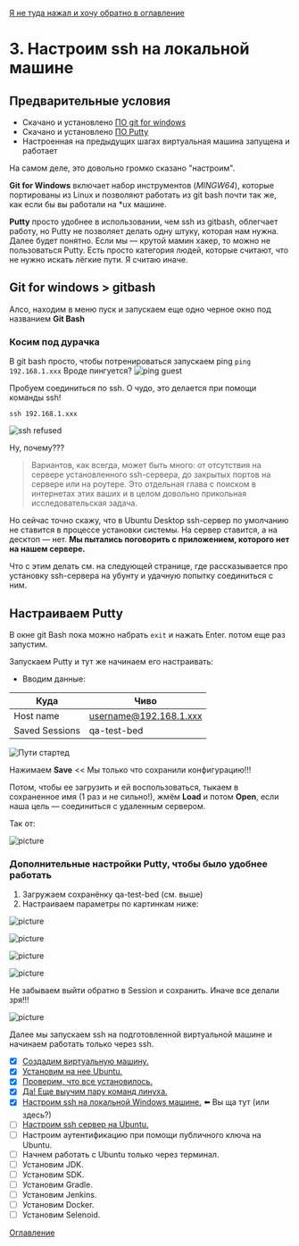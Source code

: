 [Я не туда нажал и хочу обратно в оглавление](./000%20toc.md)

# 3. Настроим ssh на локальной машине

## Предварительные условия

- Скачано и установлено [ПО git for windows](https://gitforwindows.org/) 
- Скачано и установлено [ПО Putty](https://putty.org/) 
- Настроенная на предыдущих шагах виртуальная машина запущена и работает

На самом деле, это довольно громко сказано "настроим".

**Git for Windows** включает набор инструментов (*MINGW64*), которые портированы из Linux и позволяют работать из git bash почти так же, как если бы вы работали на *ux машине.

**Putty** просто удобнее в использовании, чем ssh из gitbash, облегчает работу, но Putty не позволяет делать одну штуку, которая нам нужна. Далее будет понятно.
Если мы — крутой мамин хакер, то можно не пользоваться Putty. Есть просто категория людей, которые считают, что не нужно искать лёгкие пути. Я считаю иначе.

## Git for windows > gitbash

Алсо, находим в меню пуск и запускаем еще одно черное окно под названием **Git Bash**

### Косим под дурачка

В git bash просто, чтобы потренироваться запускаем ping
```ping 192.168.1.xxx```
Вроде пингуется?
![ping guest](./img/007%20LocalSshPingFromGitBash.png)

Пробуем соединиться по ssh. О чудо, это делается при помощи команды ssh!

```ssh 192.168.1.xxx ```

![ssh refused](./img/007%20sshCOnnectionRefused.png)

Ну, почему???

> Вариантов, как всегда, может быть много: от отсутствия на сервере установленного ssh-сервера, до закрытых портов на сервере или на роутере. Это отдельная глава с поиском в интернетах этих ваших и в целом довольно прикольная исследовательская задача.

Но сейчас точно скажу, что в Ubuntu Desktop ssh-сервер по умолчанию не ставится в процессе установки системы. На сервер ставится, а на десктоп — нет. **Мы пытались поговорить с приложением, которого нет на нашем сервере.**

Что с этим делать см. на следующей странице, где рассказывается про установку ssh-сервера на убунту и удачную попытку соединиться с ним.

## Настраиваем Putty
В окне git Bash пока можно набрать ``` exit ``` и нажать Enter. потом еще раз запустим.

Запускаем Putty и тут же начинаем его настраивать:
- Вводим данные:

Куда | Чиво
-----|----
 Host name| username@192.168.1.xxx
 Saved Sessions | qa-test-bed

![Пути стартед](./img/007%20PuttyStart.png)

Нажимаем **Save** << Мы только что сохранили конфигурацию!!!

Потом, чтобы ее загрузить и ей воспользоваться, тыкаем в сохраненное имя (1 раз и не сильно!), жмём **Load** и потом **Open**, если наша цель — соединиться с удаленным сервером.

Так от:

![picture](./img/007%20PuttySavedSessions.png)

### Дополнительные настройки Putty, чтобы было удобнее работать 

1. Загружаем сохранёнку qa-test-bed (см. выше)
2. Настраиваем параметры по картинкам ниже:

![picture](./img/007%20PuttyLogging.png)

![picture](./img/007%20PuttyWindow.png)

![picture](./img/007%20PuttyBehaviour.png)

![picture](./img/007%20PuttyTranslation.png)

Не забываем выйти обратно в Session и сохранить. Иначе все делали зря!!!

![picture](./img/007%20PuttySaveAgain.png)

Далее мы запускаем ssh на подготовленной виртуальной машине и начинаем работать только через ssh.

- [x] [Создадим виртуальную машину.](005%20vm%20and%20ubuntu.md)
- [x] [Установим на нее Ubuntu.](005%20vm%20and%20ubuntu.md)
- [x] [Проверим, что все установилось.](006%20checkWeAreOkay.md) 
- [x] [Да! Еще выучим пару команд линуха.](006%20checkWeAreOkay.md)
- [x] [Настроим ssh на локальной Windows машине.](007%20sshLocalWindows.md) :arrow_left: Вы ща тут (или здесь?)
- [ ] [Настроим ssh сервер на Ubuntu.](008%20sshOnVm.md)
- [ ] Настроим аутентификацию при помощи публичного ключа на Ubuntu.
- [ ] Начнем работать с Ubuntu только через терминал.
- [ ] Установим JDK.
- [ ] Установим SDK.
- [ ] Установим Gradle.
- [ ] Установим Jenkins.
- [ ] Установим Docker.
- [ ] Установим Selenoid.

[Оглавление](./000%20toc.md)